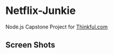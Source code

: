 # Netflix-Junkie

Node.js Capstone Project for [Thinkful.com](http://www.thinkful.com)

## Screen Shots
